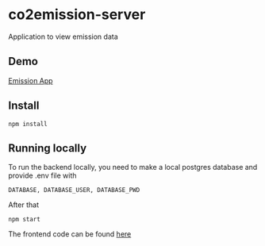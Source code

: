 # co2emission-server

Application to view emission data

## Demo

[Emission App](https://co2emissione.herokuapp.com)

## Install
```
npm install
```

## Running locally

To run the backend locally, you need to make a local postgres database and provide .env file with
```
DATABASE, DATABASE_USER, DATABASE_PWD
``` 
After that
```
npm start
```

The frontend code can be found [here](https://github.com/k0tix/co2client)